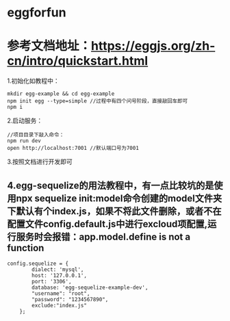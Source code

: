# eggforfun
# 参考文档地址：<a href="https://eggjs.org/zh-cn/intro/quickstart.html" target="_blank">https://eggjs.org/zh-cn/intro/quickstart.html</a>

1.初始化如教程中：
```
mkdir egg-example && cd egg-example
npm init egg --type=simple //过程中有四个问号阶段，直接敲回车即可
npm i
```
2.启动服务：
```
//项目目录下敲入命令：
npm run dev
open http://localhost:7001 //默认端口号为7001
```
3.按照文档进行开发即可

## 4.egg-sequelize的用法教程中，有一点比较坑的是使用npx sequelize init:model命令创建的model文件夹下默认有个index.js，如果不将此文件删除，或者不在配置文件config.default.js中进行excloud项配置,运行服务时会报错：app.model.define is not a function
```
config.sequelize = {
        dialect: 'mysql',
        host: '127.0.0.1',
        port: '3306',
        database: 'egg-sequelize-example-dev',
        "username": "root",
        "password": "1234567890",
        exclude:"index.js"
    };
```
